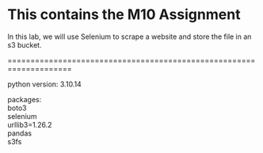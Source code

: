 # This contains the M10 Assignment

In this lab, we will use Selenium to scrape a website and store the file in an s3 bucket.

====================================================================

python version: 3.10.14	

packages:	
boto3		
selenium			
urllib3=1.26.2			
pandas			
s3fs			

